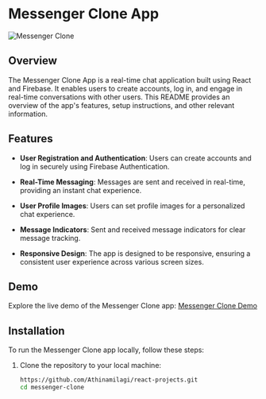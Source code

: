 # Messenger Clone App

![Messenger Clone](https://logos-world.net/wp-content/uploads/2021/02/Facebook-Messenger-Logo-2020-present.jpg)

## Overview

The Messenger Clone App is a real-time chat application built using React and Firebase. It enables users to create accounts, log in, and engage in real-time conversations with other users. This README provides an overview of the app's features, setup instructions, and other relevant information.

## Features

- **User Registration and Authentication**: Users can create accounts and log in securely using Firebase Authentication.

- **Real-Time Messaging**: Messages are sent and received in real-time, providing an instant chat experience.

- **User Profile Images**: Users can set profile images for a personalized chat experience.

- **Message Indicators**: Sent and received message indicators for clear message tracking.

- **Responsive Design**: The app is designed to be responsive, ensuring a consistent user experience across various screen sizes.

## Demo

Explore the live demo of the Messenger Clone app: [Messenger Clone Demo]([https://messenger-clone-865ec.web.app/])

## Installation

To run the Messenger Clone app locally, follow these steps:

1. Clone the repository to your local machine:

   ```bash
   https://github.com/Athinamilagi/react-projects.git
   cd messenger-clone
